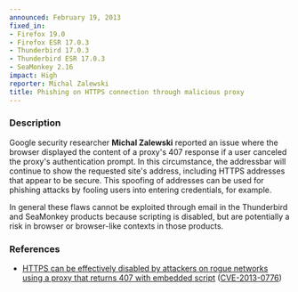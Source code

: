 ```yaml
---
announced: February 19, 2013
fixed_in:
- Firefox 19.0
- Firefox ESR 17.0.3
- Thunderbird 17.0.3
- Thunderbird ESR 17.0.3
- SeaMonkey 2.16
impact: High
reporter: Michal Zalewski
title: Phishing on HTTPS connection through malicious proxy
---
```


<h3>Description</h3>

<p>Google security researcher <strong>Michal Zalewski</strong> reported an issue
where the browser displayed the content of a proxy's 407 response if a user
canceled the proxy's authentication prompt. In this circumstance, the addressbar
will continue to show the requested site's address, including HTTPS addresses
that appear to be secure. This spoofing of addresses can be used for phishing
attacks by fooling users into entering credentials, for example.
</p>

<p class="note">In general these flaws cannot be exploited through email in the
Thunderbird and SeaMonkey products because scripting is disabled, but are
potentially a risk in browser or browser-like contexts in those products.</p>


<h3>References</h3>

<ul>
  <li><a href="https://bugzilla.mozilla.org/show_bug.cgi?id=796475">
      HTTPS can be effectively disabled by attackers on rogue networks using a
proxy that returns 407 with embedded script</a> (<a href="http://cve.mitre.org/cgi-bin/cvename.cgi?name=CVE-2013-0776" class="ex-ref">CVE-2013-0776</a>)</li>
</ul>



